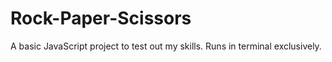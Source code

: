 # Rock-Paper-Scissors
A basic JavaScript project to test out my skills. Runs in terminal exclusively.

